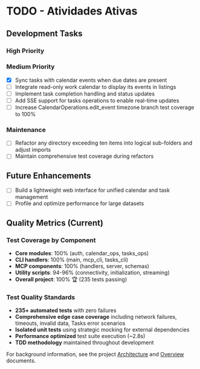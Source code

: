 # TODO - Atividades Ativas

## Development Tasks

### High Priority

### Medium Priority

- [x] Sync tasks with calendar events when due dates are present
- [ ] Integrate read-only work calendar to display its events in listings
- [ ] Implement task completion handling and status updates
- [ ] Add SSE support for tasks operations to enable real-time updates
- [ ] Increase CalendarOperations.edit_event timezone branch test coverage to
  100%

### Maintenance

- [ ] Refactor any directory exceeding ten items into logical sub-folders
  and adjust imports
- [ ] Maintain comprehensive test coverage during refactors

## Future Enhancements

- [ ] Build a lightweight web interface for unified calendar and task management
- [ ] Profile and optimize performance for large datasets

## Quality Metrics (Current)

### Test Coverage by Component

- **Core modules**: 100% (auth, calendar_ops, tasks_ops)
- **CLI handlers**: 100% (main, mcp_cli, tasks_cli)
- **MCP components**: 100% (handlers, server, schemas)
- **Utility scripts**: 94-96% (connectivity, initialization,
  streaming)
- **Overall project**: 100% 🏆 (235 tests passing)

### Test Quality Standards

- **235+ automated tests** with zero failures
- **Comprehensive edge case coverage** including network failures,
  timeouts, invalid data, Tasks error scenarios
- **Isolated unit tests** using strategic mocking for external
  dependencies
- **Performance optimized** test suite execution (~2.8s)
- **TDD methodology** maintained throughout development

For background information, see the project [Architecture](doc/architecture.md)
and [Overview](doc/overview.md) documents.
